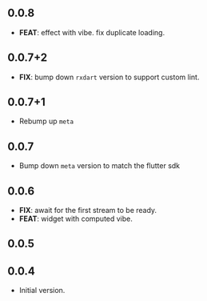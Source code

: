 ## 0.0.8

 - **FEAT**: effect with vibe. fix duplicate loading.

## 0.0.7+2

 - **FIX**: bump down `rxdart` version to support custom lint.

## 0.0.7+1

- Rebump up `meta`

## 0.0.7

- Bump down `meta` version to match the flutter sdk

## 0.0.6

- **FIX**: await for the first stream to be ready.
- **FEAT**: widget with computed vibe.

## 0.0.5

## 0.0.4

- Initial version.
